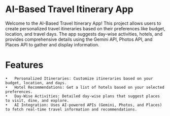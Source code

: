# AI-Based Travel Itinerary App

Welcome to the AI-Based Travel Itinerary App! This project allows users to create personalized travel itineraries based on their preferences like budget, location, and travel days. The app suggests day-wise activities, hotels, and provides comprehensive details using the Gemini API, Photos API, and Places API to gather and display information.

# Features
	•	Personalized Itineraries: Customize itineraries based on your budget, location, and days.
	•	Hotel Recommendations: Get a list of hotels based on your selected preferences.
	•	Day-Wise Activities: Detailed day-wise plans that suggest places to visit, dine, and explore.
	•	AI Integration: Uses AI-powered APIs (Gemini, Photos, and Places) to fetch real-time travel information and recommendations.

